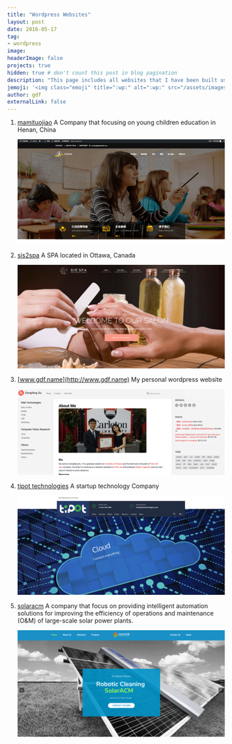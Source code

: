 ```yaml
---
title: "Wordpress Websites"
layout: post
date: 2016-05-17
tag:
- wordpress
image:
headerImage: false
projects: true
hidden: true # don't count this post in blog pagination
description: "This page includes all websites that I have been built using WordPress technique"
jemoji: '<img class="emoji" title=":wp:" alt=":wp:" src="/assets/images/icons/wp-icon.png" height="20" width="20" align="absmiddle">'
author: gdf
externalLink: false
---
```


1. [mamituojiao](http://www.mamituojiao.com/) A Company that focusing on young children education in Henan, China
    
    ![image](/assets/images/projects/wp-mamituojiao.png)

2. [sis2spa](http://sis2spa.com) A SPA located in Ottawa, Canada

    ![image](/assets/images/projects/wp-sis2spa.png)

3. [www.gdf.name](http://www.gdf.name) My personal wordpress website

    ![image](/assets/images/projects/wp-personal.png)

4. [tipot technologies](http://www.tipottechnologies.com/) A startup technology Company

    ![image](/assets/images/projects/wp-tipot.png)

5. [solaracm](http://www.solaracm.com)  A company that focus on providing intelligent automation solutions for improving the efficiency of operations and maintenance (O&M) of large-scale solar power plants.

    ![image](/assets/images/projects/wp-solaracm.png)